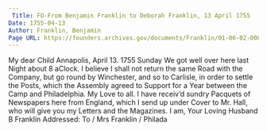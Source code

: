 ```yaml
---
 Title: FO-From Benjamin Franklin to Deborah Franklin, 13 April 1755
Date: 1755-04-13
Author: Franklin, Benjamin
Page URL: https://founders.archives.gov/documents/Franklin/01-06-02-0007
---
```


My dear Child
Annapolis, April 13. 1755 Sunday
We got well over here last Night about 8 aClock. I believe I shall not return the same Road with the Company, but go round by Winchester, and so to Carlisle, in order to settle the Posts, which the Assembly agreed to Support for a Year between the Camp and Philadelphia. My Love to all. I have receiv’d sundry Pacquets of Newspapers here from England, which I send up under Cover to Mr. Hall, who will give you my Letters and the Magazines. I am, Your Loving Husband
B Franklin
 Addressed: To / Mrs Franklin / Philada


